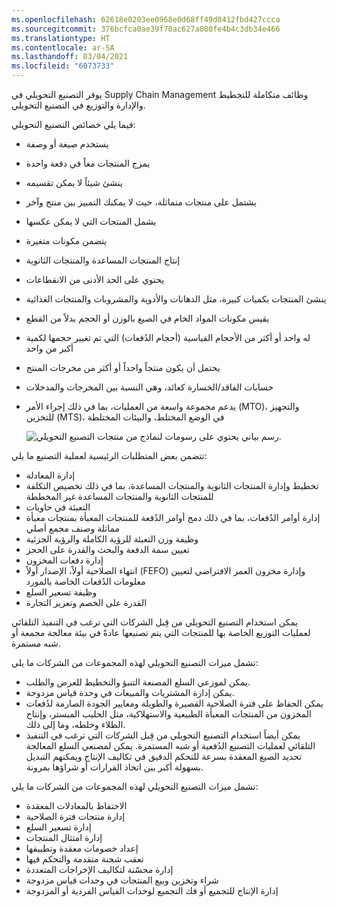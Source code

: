 ```yaml
---
ms.openlocfilehash: 62618e0203ee0968e0d68ff49d0412fbd427ccca
ms.sourcegitcommit: 376bcfca0ae39f70ac627a080fe4b4c3db34e466
ms.translationtype: HT
ms.contentlocale: ar-SA
ms.lasthandoff: 03/04/2021
ms.locfileid: "6073733"
---
```

يوفر التصنيع التحويلي في Supply Chain Management وظائف متكاملة للتخطيط والإدارة والتوزيع في التصنيع التحويلي.

فيما يلي خصائص التصنيع التحويلي:

- يستخدم صيغة أو وصفة
- يمزج المنتجات معاً في دفعة واحدة
- ينشئ شيئاً لا يمكن تقسيمه
- يشتمل على منتجات متماثلة، حيث لا يمكنك التمييز بين منتج وآخر
- يشمل المنتجات التي لا يمكن عكسها
- يتضمن مكونات متغيرة
- إنتاج المنتجات المساعدة والمنتجات الثانوية
- يحتوي على الحد الأدنى من الانقطاعات 
- ينشئ المنتجات بكميات كبيرة، مثل الدهانات والأدوية والمشروبات والمنتجات الغذائية
- يقيس مكونات المواد الخام في الصيغ بالوزن أو الحجم بدلاً من القطع
- له واحد أو أكثر من الأحجام القياسية (أحجام الدُفعات) التي تم تغيير حجمها لكمية أكبر من واحد 
- يحتمل أن يكون منتجاً واحداً أو أكثر من مخرجات المنتج
- حسابات الفاقد/الخسارة كعائد، وهي النسبة بين المخرجات والمدخلات
- يدعم مجموعة واسعة من العمليات، بما في ذلك إجراء الأمر (MTO)، والتجهيز للتخزين (MTS)، في الوضع المختلط، والبيئات المختلطة

    ![رسم بياني يحتوي على رسومات لنماذج من منتجات التصنيع التحويلي.](../media/types-manufact-2.jpg)

تتضمن بعض المتطلبات الرئيسية لعملية التصنيع ما يلي:

- إدارة المعادلة
- تخطيط وإدارة المنتجات الثانوية والمنتجات المساعدة، بما في ذلك تخصيص التكلفة للمنتجات الثانوية والمنتجات المساعدة غير المخططة
- التعبئة في حاويات
- إدارة أوامر الدُفعات، بما في ذلك دمج أوامر الدُفعة للمنتجات المعبأة بمنتجات معبأة مماثلة وصنف مجمع أصلي
- وظيفة وزن التعبئة للرؤية الكاملة والرؤية الجزئية
- تعيين سمة الدفعة والبحث والقدرة على الحجز
- إدارة دفعات المخزون
- انتهاء الصلاحية أولاً، الإصدار أولاً (FEFO) وإدارة مخزون العمر الافتراضي لتعيين معلومات الدُفعات الخاصة بالمورد
- وظيفة تسعير السلع
- القدرة على الخصم وتعزيز التجارة

يمكن استخدام التصنيع التحويلي من قِبل الشركات التي ترغب في التنفيذ التلقائي لعمليات التوزيع الخاصة بها للمنتجات التي يتم تصنيعها عادةً في بيئة معالجة مجمعة أو شبه مستمرة. 

تشمل ميزات التصنيع التحويلي لهذه المجموعات من الشركات ما يلي:

- يمكن لموزعي السلع المصنعة التنبؤ والتخطيط للعرض والطلب.
- يمكن إدارة المشتريات والمبيعات في وحدة قياس مزدوجة.
- يمكن الحفاظ على فترة الصلاحية القصيرة والطويلة ومعايير الجودة الصارمة لدُفعات المخزون من المنتجات المعبأة الطبيعية والاستهلاكية، مثل الحليب المبستر، وإنتاج الطلاء وخلطه، وما إلى ذلك.
- يمكن أيضاً استخدام التصنيع التحويلي من قِبل الشركات التي ترغب في التنفيذ التلقائي لعمليات التصنيع الدُفعية أو شبه المستمرة. يمكن لمصنعي السلع المعالجة تحديد الصيغ المعقدة بسرعة للتحكم الدقيق في تكاليف الإنتاج ويمكنهم التبديل بسهولة أكبر بين اتخاذ القرارات أو شراؤها بمرونة.

تشمل ميزات التصنيع التحويلي لهذه المجموعات من الشركات ما يلي:

- الاحتفاظ بالمعادلات المعقدة
- إدارة منتجات فترة الصلاحية
- إدارة تسعير السلع
- إدارة امتثال المنتجات
- إعداد خصومات معقدة وتطبيقها
- تعقب شحنة متقدمة والتحكم فيها
- إدارة محسّنة لتكاليف الإخراجات المتعددة
- شراء وتخزين وبيع المنتجات في وحدات قياس مزدوجة
- إدارة الإنتاج للتجميع أو فك التجميع لوحدات القياس الفردية أو المزدوجة

